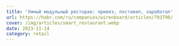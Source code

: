 ```yaml
---
title: 'Умный модульный ресторан: привез, поставил, заработал'
url: https://habr.com/ru/companies/wirenboard/articles/793790/
cover: /img/articles/smart_restaurant.webp
date: 2023-11-14
category: retail
---
```

